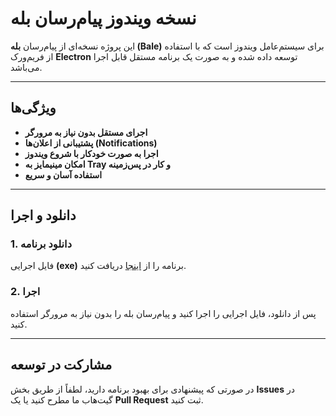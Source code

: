 # نسخه ویندوز پیام‌رسان بله

این پروژه نسخه‌ای از پیام‌رسان **بله (Bale)** برای سیستم‌عامل ویندوز است که با استفاده از فریم‌ورک **Electron** توسعه داده شده و به صورت یک برنامه مستقل قابل اجرا می‌باشد.

---

## ویژگی‌ها

- **اجرای مستقل بدون نیاز به مرورگر**
- **پشتیبانی از اعلان‌ها (Notifications)**
- **اجرا به صورت خودکار با شروع ویندوز**
- **امکان مینیمایز به Tray و کار در پس‌زمینه**
- **استفاده آسان و سریع**

---

## دانلود و اجرا

### 1. دانلود برنامه
فایل اجرایی **(exe)** برنامه را از [اینجا](https://github.com/habibi-dev/Bale-windows/releases/) دریافت کنید.

### 2. اجرا
پس از دانلود، فایل اجرایی را اجرا کنید و پیام‌رسان بله را بدون نیاز به مرورگر استفاده کنید.

---

## مشارکت در توسعه

در صورتی که پیشنهادی برای بهبود برنامه دارید، لطفاً از طریق بخش **Issues** در گیت‌هاب ما مطرح کنید یا یک **Pull Request** ثبت کنید.

